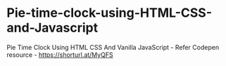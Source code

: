 # Pie-time-clock-using-HTML-CSS-and-Javascript
Pie Time Clock Using HTML CSS And Vanilla JavaScript - Refer Codepen resource - https://shorturl.at/MyQFS
